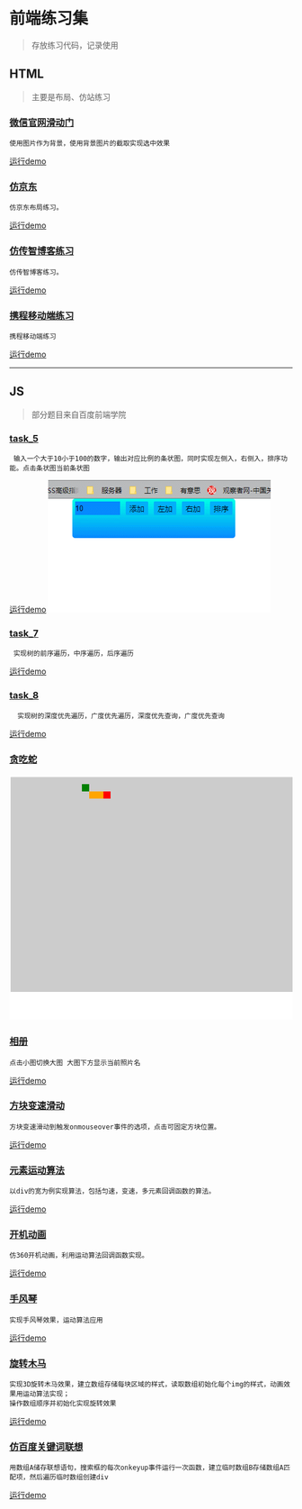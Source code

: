 # 前端练习集

> 存放练习代码，记录使用

## HTML
>主要是布局、仿站练习

 ### [微信官网滑动门](https://github.com/zjy712/test/blob/master/html/滑动门/滑动门.html)
    使用图片作为背景，使用背景图片的截取实现选中效果
[运行demo](https://zjy712.github.io/test/html/滑动门/滑动门.html)

 ### [仿京东](https://github.com/zjy712/test/blob/master/html/JD/JD.html)
    仿京东布局练习。
[运行demo](https://zjy712.github.io/test/html/JD/JD.html)

 ### [仿传智博客练习](https://github.com/zjy712/test/blob/master/html/传智播客/index.html)
    仿传智博客练习。
[运行demo](https://zjy712.github.io/test/html/传智播客/index.html)

 ### [携程移动端练习](https://github.com/zjy712/test/blob/master/html/携程/携程.html)
    携程移动端练习
[运行demo](https://zjy712.github.io/test/html/携程/携程.html)

---
## JS
> 部分题目来自百度前端学院

 ### [task_5](https://github.com/zjy712/test/blob/master/js/js_5/js_5.html)

     输入一个大于10小于100的数字，输出对应比例的条状图，同时实现左侧入，右侧入，排序功能。点击条状图当前条状图
[运行demo](https://zjy712.github.io/test/js/js_5/js_5.html)
![image](https://github.com/zjy712/test/blob/master/js/js_5/js_5.gif) 

 ### [task_7](https://github.com/zjy712/test/blob/master/js/js_7/js_7.html)
     实现树的前序遍历，中序遍历，后序遍历
[运行demo](https://zjy712.github.io/test/js/js_7/js_7.html)
 
 ### [task_8](https://github.com/zjy712/test/blob/master/js/js_8/js_8.html)
      实现树的深度优先遍历，广度优先遍历，深度优先查询，广度优先查询
[运行demo](https://zjy712.github.io/test/js/js_8/js_8.html)

### [贪吃蛇](https://github.com/zjy712/test/tree/master/js/%E8%B4%AA%E5%90%83%E8%9B%87)
    
 ![image](https://github.com/zjy712/test/blob/master/js/%E8%B4%AA%E5%90%83%E8%9B%87/GIF.gif)
 ### [相册](https://github.com/zjy712/test/blob/master/js/图册/图册.html)
    点击小图切换大图 大图下方显示当前照片名
[运行demo](https://zjy712.github.io/test/js/图册/图册.html)
 
 ### [方块变速滑动](https://github.com/zjy712/test/blob/master/js/变速滑动/变速滑动.html)
    方块变速滑动到触发onmouseover事件的选项，点击可固定方块位置。
[运行demo](https://zjy712.github.io/test/js/变速滑动/变速滑动.html)

 ### [元素运动算法](https://github.com/zjy712/test/blob/master/js/元素运动算法/元素运动算法.html)
    以div的宽为例实现算法，包括匀速，变速，多元素回调函数的算法。
[运行demo](https://zjy712.github.io/test/js/元素运动算法/元素运动算法.html)

 ### [开机动画](https://github.com/zjy712/test/blob/master/js/开机动画/开机动画.html)
    仿360开机动画，利用运动算法回调函数实现。
 [运行demo](https://zjy712.github.io/test/js/开机动画/开机动画.html)

 ### [手风琴](https://github.com/zjy712/test/blob/master/js/手风琴/手风琴.html)
    实现手风琴效果，运动算法应用
 [运行demo](https://zjy712.github.io/test/js/手风琴/手风琴.html)
 
 ### [旋转木马](https://github.com/zjy712/test/blob/master/js/旋转木马/旋转木马.html)
    实现3D旋转木马效果，建立数组存储每块区域的样式，读取数组初始化每个img的样式，动画效果用运动算法实现；
    操作数组顺序并初始化实现旋转效果
[运行demo](https://zjy712.github.io/test/js/旋转木马/旋转木马.html)
 
 ### [仿百度关键词联想](https://github.com/zjy712/test/blob/master/js/Baidu/Baidu.html)
    用数组A储存联想语句，搜索框的每次onkeyup事件运行一次函数，建立临时数组B存储数组A匹配项，然后遍历临时数组创建div
[运行demo](https://zjy712.github.io/test/js/Baidu/Baidu.html)
